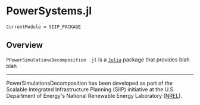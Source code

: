 # PowerSystems.jl

```@meta
CurrentModule = SIIP_PACKAGE
```

## Overview

`PPowerSimulationsDecomposition .jl` is a [`Julia`](http://www.julialang.org) package that provides blah blah

------------
PowerSimulationsDecomposition  has been developed as part of the Scalable Integrated Infrastructure Planning
(SIIP) initiative at the U.S. Department of Energy's National Renewable Energy
Laboratory ([NREL](https://www.nrel.gov/)).
